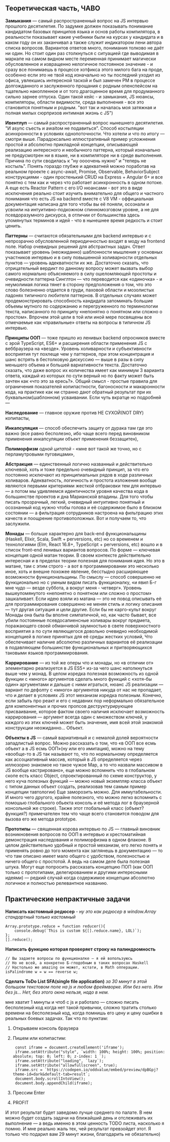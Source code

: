 ## Теоретическая часть, ЧАВО

**Замыкания** — самый распространенный вопрос на JS интервью прошлого десятилетия. По задумке должен показывать понимание кандидатом базовых принципов языка и основ работы компилятора, в реальности показывает какие учебники были на курсах у кандидата и в каком году он их заканчивал а также служит индикатором лени автора списка вопросов. Вариантов ответов много, понимания толково не даёт ни один. Но стоит один раз столкнуться с ситуацией где выводимая в маркапе на самом видном месте переменная принимает магически обусловленное и извращенно нелогичное постоянное значение - и сразу все понимаешь в процессе хотфикса этого милого бага на проде, особенно если это не твой код изначально но ты последний уходил из офиса, увлекшись интересной таской и был замечен PM в процессе долгожданного и заслуженного прощания с родным опенспейсом на тщательно накопленное и от того драгоценное время для продуманного сильно зарнее отпуска. Один такой кейс - и замыкания, JS нюансы, компиляторы, области видимости, среда выполнения - все это становится понятным и родным. "вот так и началась моя затяжная и полная милых сюрпризов интимная жизнь с JS")

**Ивентлуп** — самый распространенный вопрос нынешнего десятилетия. "И async съесть и awaitом не подавиться". Способ костыляции асинхронности в условиях однопоточности. Что хотели и что по итогу — смотри выше. Парадоксально иллюстративный пример усложнения простой и абсолютно прикладной концепции, описывающей  реализацию интересного и необычного паттерна, который изначально не предусмотрен ни в языке, ни в компиляторе ни в среде выполнения. Причина по сути сводилась к  "ну оооочень нужно" и "теперь не костыль". Понять гораздо глубже и адекватней можно поработав на реальном проекте с async-await, Promise, Observable, BehaviorSubject конструкциями - один простенький CRUD на Express + Angular 6+ и все понятно с тем как и через что работает асинхронность в одном потоке. А еще есть Reactor Pattern с его I/O нюансами - вот это в виде исключения реально стоит изучить внимательно для общего и частного понимания что есть JS на backend вместе с V8 VM - оффициальная документация написана для того чтобы вы её поняли, осознали и усвоили на интуитивно-подкожном спинномозговом уровне, а не для псевдоразумного дискурса, в отличии от большинства здесь упомянутых терминов и идей - что в нынешнее время редкость и стоит ценить.

**Паттерны** — считаются обязательными для backend интервью и с непрозрачно обусловленной периодичностью входят в моду на frontend поле. Набор очевидных решений для абстрактных задач. Ответ показывает уровень (неожиданно) шаблонности мышления у основных участников интервью и в силу повышенной холиварности отдельных пунктов — уровень адекватности их же. Достаточно сказать, что отрицательный вердикт по данному вопросу может вызвать выбор самого нормально объясняемого в силу ошеломляющей простоты и очевидности паттерна Синглтон — что переводится как «одиночка» - и неумолимая логика тянет в сторону предположения о том, что это слово болезненно отдается в  груди, паховой области и мозолистых ладонях типичного любителя паттернов. В отдельных случаях может продемонстрировать способность кандидата запоминать большие объемы мутного по содержанию и перегруженного по терминологии текста, написанного по принципу «непонятно о понятном или сложно о простом». Впрочем этой цели в той или иной мере посвящены все отмечаемые как «правильные» ответы на вопросы в типичном JS интервью. 

**Принципы ООП** — тоже пришло из ленивых backend опросников вместе с эрой TypeScript, ES6+ и расширения области применения JS с веббраузера на «везде». Уровень холиварности и субъективности восприятия тут похлеще чем у паттернов, при этом концентрация и шанс встрять в бестолковую дискуссию — выше в разы в силу меньшего объема и большей вариативности текста. Достаточно сказать, что даже вопрос их количества имеет как минимум 3 варианта ответа, каждый из которых по сути верный но по факту может быть зачтен как «что это за ересь?». Общий смысл - простые правила для ограничения  показателей копипастности, багоносности и макаронности кода, на практике как ни странно дают обратный результат при их буквальном(шаблонном) усваивании. Если чуть вкратце но подробней —

**Наследование** — главное оружие против НЕ СУХОЙ(NOT DRY) копипасты, 

**Инкапсуляция** — способ обеспечить защиту от дурака там где это важно (все равно бесполезно, ибо чаще всего перед виновником применения инкапсуляции объект применения беззащитен), 

**Полиморфизм** *одной цитатой* - «мне вот такой же точно, но с перламутровыми пуговицами», 

**Абстракция** — единственный логично названный и действительно ключевой, хоть и тоже предельно очевидный принцип, за что его постоянно исключают из принципиальных рядов в ходе различных холиваров. Адекватность, логичность и простота изложения вообще являются первыми критериями жесткой отбраковки тем для интервью — а потом мы удивляемся идентичности уровня качества кода в большинстве проектов и дна Марианской впадины. Для того чтобы писать прозрачный, легкий, очевидный интуитивно понятный и осознанный код нужно чтобы голова и её содержимое было в близком состоянии — а фильтрация сотрудников настроена на фильтрацию этих качеств и поощрение противоположных. Вот и получаем то, что заслужили.

**Монады** — больше характерно для back-end функциональщины (Haskell, Elixir, Scala, Swift + perversions, etc) но со временем и технологиями (Elm, React 16.8+, TypeScript + perversions, etc) вошло и в список front-end ленивых вариантов вопросов. По форме — ключевая концепция одной матан теории. В своем контексте действительно интересная и в пределах теории полезная для понимания идея. Но это в матане, там с этим строго - а вот в программировании это несколько иное, хоть и внешне похожее явление, бесстыдно расширяющее возможности функциональщины. По смыслу — способ совершенно не функционально но с умным видом писать функционалку, «и явил Б-г мне чудо — везде суббота, а вокруг меня - четверг». Уровень вышеупомянутого «непонятно о понятном или сложно о простом» зашкаливает. Если идею взяли из матана — это не повод описывать её для программирования совершенно не меняя стиль и логику описания — тут другая ситуация и цели другие. Если бы не карго-культ вокруг Монады она была бы вполне симпатичной, но, как часто бывает, все убили постоянные псевдосапиенсные холивары вокруг предмета, поражающего своей обманчивой заумностью в свете поверхностного восприятия а по сути являющегося довольно очевидно необходимой концепцией в логике принятых для её среды жестких условий, Что обеспечивает наличие абсолютно различных вариантов её реализации в подавляющем большинстве функциональных и притворяющихся таковыми языков программирования.

**Каррирование** — из той же оперы что и монады, но «в отличии от» элементарно реализуется в JS ES5+ из-за чего шанс натолкнуться выше чем у монад. В целом изредка полезная возможность из одной функции с «много» аргументов сделать много функций с «хотя-бы один» аргументами и дальше с ними играться, нюанс JS реализации — вариант по дефолту с «много» аргументов никуда от нас не пропадает, что и делает в условиях JS этот механизм изредка полезным. Конечно, если забыть про реакт и его с недавних пор неформально обязательное для компонентных и прочих пропсов деструктурирующее присваивание, которое фактом своего наличия исключает возможность каррирования — аргумент всегда один с множеством ключей, у каждого из этих ключей может быть значение,  имя всей этой знакомой конструкции неожиданно... Объект.

**Объекты в JS** — самый вариативный и с немалой долей вероятности западлистый вопрос. Можно рассказать о том, что «в ООП все есмь объект а в JS есмь ООП»(ну или его имитация), можно на тему «вообще-то в JS так называют то, что по нормальному определяется как ассоциативный массив, который в JS определяется через иллюзорно знакомое но такое чужое Map, а то что назвали массивом в JS вообще кастрировано», еще можно вспомнить что в глобальном скопе есть класс Object, спроектированный по схеме конструктор, у него куча полезных функций — можно новый экземпляр класса объект с типом данных объект создать, реализовав тем самым пример концепции тавтологии) Еще заморозить можно. Для иммутабельности. И много чего другого, крайне полезного, что можно легко вспомнить с помошью глобального обьекта консоль и её метода лог в браузерной консольной же строке). Также этот глобальный класс (объект? функция?) примечателен тем что чаще всего становится поводом для вызова его же метода prototype.

**Прототипы** — священная корова интервью по JS — главный виновник возникновения вопросов по ООП в интервью и хрестоматийная демонстрация наследования и полиморфизма в одном флаконе. В целом действительно удобный и простой механизм, его легко понять и применять ровно до того момента как заглянешь в документацию — то что там описано имеет мало общего с удобством, полезностью и ничего общего с простотой.  А ведь на самом деле была полезная штука. Могут еще попросить рассказать концепцию ПОП (как ООП только с прототипами, делегированием и другими интересными идеями) — редкий случай когда содержимое концепции абсолютно логичное и полностью релевантное названию. 

## Практические непрактичные задачи

**Написать кастомный редюсер** - *ну это как редюсер в window.Array стандартный только кастомный*

    Array.prototype.reduce = function reducer(){
        console.debug(`This is custom ${[].reduce.name}, LOL)`);
    };
    [].reduce();

**Написать функцию которая проверяет строку на палиндромность**

    // Вы задаете вопросы по функционалке — я ей вопользуюсь
    // Но не всей, а конкретно Б-гподобным в таких вопросах Haskell
    // Настолько же amazing он может, кстати, в Math опперации. 
    isPalindrome w = w == reverse w;

**Сделать ToDo List SFA(single file application)** *за 30 минут в этой большом текстовом поле на js и любом фреймворке. Или без него. Или без js… Нет, без этого окна нельзя, надо в нем.*

мне хватит 1 минуты и чтоб с js и работало — сложно писать бесполезный код когда нет такой привычки, сложно тратить столько времени на бесполезный код, когда помнишь его цену и цену ошибки в реальных боевых задачах. Так что по пунктам:

1) Открываем консоль браузера
2) Пишем или копипастим:

        const iframe = document.createElement('iframe');
        iframe.setAttribute("style", `width: 100%; height: 100%; position: absolute; top: 0; left: 0; z-index: 1 `);
        iframe.setAttribute("loading", `lazy`);
        iframe.setAttribute("allowfullscreen", true);
        iframe.src = `https://codepen.io/oddvalue/embed/preview/dpBGpj?theme-id=dark&default-tab=result`; 
        document.body.scrollIntoView();
        document.body.appendChild(iframe);

3) Прессим Enter
4) PROFIT

И этот результат будет заведомо лучше среднего по палате. В нем можно будет создать задачи на ближайший день и отслеживать их выполнение — а ведь именно в этом ценность TODO листа, насколько я помню. И мне реально жаль тех, чей результат превзойдет этот. Я только что подарил вам 29 минут жизни, благодарить не обязательно)
